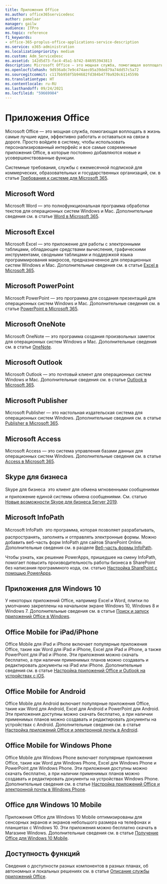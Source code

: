 ```yaml
---
title: Приложения Office
ms.author: office365servicedesc
author: pamelaar
manager: gailw
audience: ITPro
ms.topic: reference
f1_keywords:
- office-365-proplus-office-applications-service-description
ms.service: o365-administration
ms.localizationpriority: medium
ms.custom: Adm_ServiceDesc
ms.assetid: 142d5d73-fac4-45a1-b742-846953943813
description: Microsoft Office — это мощная служба, помогающая воплощать в жизнь самые лучшие идеи, эффективно работать и оставаться на связи в дороге. Просто войдите в систему, чтобы использовать персонализированный интерфейс и все самые современные приложения Office, в которые постоянно добавляются новые и усовершенствованные функции.
ms.openlocfilehash: 9d936a8c7e9c474aec05a39de879a74dd57c5a72
ms.sourcegitcommit: c117bb958f5b94682fd384b4770a920c6114559b
ms.translationtype: HT
ms.contentlocale: ru-RU
ms.lasthandoff: 09/24/2021
ms.locfileid: "59669984"
---
```

# <a name="office-applications"></a>Приложения Office

Microsoft Office — это мощная служба, помогающая воплощать в жизнь самые лучшие идеи, эффективно работать и оставаться на связи в дороге. Просто войдите в систему, чтобы использовать персонализированный интерфейс и все самые современные приложения Office, в которые постоянно добавляются новые и усовершенствованные функции.
  
Системные требования, службы с ежемесячной подпиской для коммерческих, образовательных и государственных организаций, см. в статье [Требования к системе для Microsoft 365](https://products.office.com/office-system-requirements/#Office365forBEG).
  
## <a name="microsoft-word"></a>Microsoft Word

Microsoft Word — это полнофункциональная программа обработки текстов для операционных систем Windows и Mac. Дополнительные сведения см. в статье [Word в Microsoft 365](https://www.microsoft.com/microsoft-365/word).

## <a name="microsoft-excel"></a>Microsoft Excel

Microsoft Excel — это приложение для работы с электронными таблицами, обладающее средствами вычисления, графическими инструментами, сводными таблицами и поддержкой языка программирования макросов, предназначенное для операционных систем Windows и Mac. Дополнительные сведения см. в статье [Excel в Microsoft 365](https://www.microsoft.com/microsoft-365/excel).
  
## <a name="microsoft-powerpoint"></a>Microsoft PowerPoint

Microsoft PowerPoint — это программа для создания презентаций для операционных систем Windows и Mac. Дополнительные сведения см. в статье [PowerPoint в Microsoft 365](https://www.microsoft.com/microsoft-365/powerpoint).

## <a name="microsoft-onenote"></a>Microsoft OneNote

Microsoft OneNote — это программа создания произвольных заметок для операционных систем Windows и Mac. Дополнительные сведения см. в статье [OneNote](https://www.microsoft.com/microsoft-365/onenote/digital-note-taking-app).
  
## <a name="microsoft-outlook"></a>Microsoft Outlook

Microsoft Outlook — это почтовый клиент для операционных систем Windows и Mac. Дополнительные сведения см. в статье [Outlook в Microsoft 365](https://www.microsoft.com/microsoft-365/outlook/outlook-personal-email-plans).
  
## <a name="microsoft-publisher"></a>Microsoft Publisher

Microsoft Publisher — это настольная издательская система для операционных систем Windows. Дополнительные сведения см. в статье [Publisher в Microsoft 365](https://www.microsoft.com/microsoft-365/publisher).
  
## <a name="microsoft-access"></a>Microsoft Access

Microsoft Access — это система управления базами данных для операционных систем Windows. Дополнительные сведения см. в статье [Access в Microsoft 365](https://www.microsoft.com/microsoft-365/access).
  
## <a name="skype-for-business"></a>Skype для бизнеса

Skype для бизнеса  это клиент для обмена мгновенными сообщениями и приложение единой системы обмена сообщениями. См. статью [Новые возможности Skype для бизнеса Server 2019](/skypeforbusiness/whats-new).
  
## <a name="microsoft-infopath"></a>Microsoft InfoPath

Microsoft InfoPath  это программа, которая позволяет разрабатывать, распространять, заполнять и отправлять электронные формы. Можно добавить веб-часть форм InfoPath для сайтов SharePoint Online. Дополнительные сведения см. в разделе [Веб-часть формы InfoPath](https://go.microsoft.com/fwlink/p/?LinkId=271687).

Чтобы узнать, как решение PowerApps, пришедшее на смену InfoPath, помогает повысить производительность работы бизнеса в SharePoint без написания программного кода, см. статью [Настройка SharePoint с помощью PowerApps](https://powerapps.microsoft.com/infopath/).
  
## <a name="windows-10-apps"></a>Приложения для Windows 10

У некоторых приложений Office, например Excel и Word, плитки по умолчанию закреплены на начальном экране Windows 10, Windows 8 и Windows 7. Дополнительные сведения см. в статье [Поиск и запуск приложений Office в Windows](https://support.microsoft.com/office/907ce545-6ae8-459b-8d9d-de6764a635d6).
  
## <a name="office-mobile-for-ipadiphone"></a>Office Mobile for iPad/iPhone

Office Mobile для iPad и iPhone включает популярные приложения Office, такие как Word для iPad и iPhone, Excel для iPad и iPhone, а также PowerPoint для iPad и iPhone. Эти приложения можно скачать бесплатно, а при наличии применимых планов можно создавать и редактировать документы на iPad или iPhone. Дополнительные сведения см. в статье [Настройка приложений Office и Outlook на устройствах с iOS](https://support.microsoft.com/office/0402b37e-49c4-4419-a030-f34c2013041f).

## <a name="office-mobile-for-android"></a>Office Mobile for Android

Office Mobile для Android включает популярные приложения Office, такие как Word для Android, Excel для Android и PowerPoint для Android. Эти приложения доступны можно скачать бесплатно, а при наличии применимых планов можно создавать и редактировать документы на устройствах с Android. Дополнительные сведения см. в статье [Настройка приложений Office и электронной почты в Android](https://support.office.com/article/6ef2ebf2-fc2d-474a-be4a-5a801365c87f).

## <a name="office-mobile-for-windows-phone"></a>Office Mobile for Windows Phone

Office Mobile для Windows Phone включает популярные приложения Office, такие как Word для Windows Phone, Excel для Windows Phone и PowerPoint для Windows Phone. Эти приложения доступны можно скачать бесплатно, а при наличии применимых планов можно создавать и редактировать документы на устройствах Windows Phone. Дополнительные сведения см. в статье [Настройка приложений Office и электронной почты в Windows Phone](https://support.office.com/article/9bccc8b8-a321-4d0d-a45e-6e06a3438e43).

## <a name="office-for-windows-10-mobile"></a>Office для Windows 10 Mobile

Приложения Office для Windows 10 Mobile оптимизированы для сенсорных экранов и экранов небольшого размера на телефонах и планшетах с Windows 10. Эти приложения можно бесплатно скачать в Магазине Windows. Дополнительные сведения см. в статье [Получение Office для Windows 10 Mobile](https://products.office.com/mobile/office-mobile-apps-for-windows).
  
## <a name="feature-availability"></a>Доступность функций

Сведения о доступности разных компонентов в разных планах, об автономных и локальных решениях см. в статье [Описание службы приложений Office](office-applications-service-description.md).
